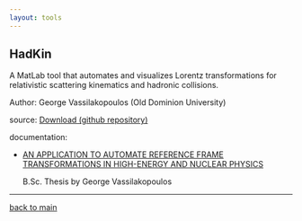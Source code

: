 ```yaml
---
layout: tools
---
```


## HadKin 

A MatLab tool that automates and visualizes Lorentz transformations for relativistic scattering kinematics and hadronic collisions.

Author: George Vassilakopoulos (Old Dominion University)


source: [Download (github repository)](https://github.com/hso-tmd/HadKin)

documentation: 

* <p><a href="https://hso-tmd.github.io/Hadkin/doc/HadKin.pdf" target="_blank">
     AN APPLICATION TO AUTOMATE REFERENCE FRAME TRANSFORMATIONS IN HIGH-ENERGY AND NUCLEAR PHYSICS </a> </p>
     <p>B.Sc. Thesis by George Vassilakopoulos</p>

* * *

[back to main](./)
